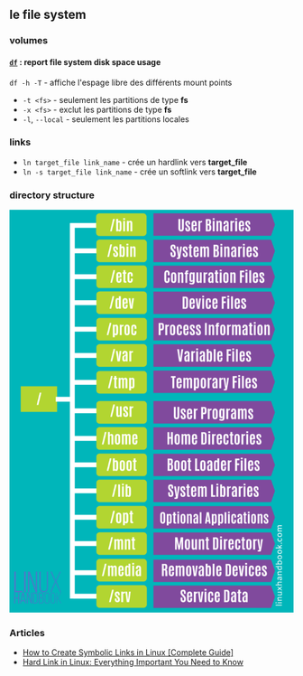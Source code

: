 ## le file system

### volumes

#### [`df`](https://linux.die.net/man/1/df) : report file system disk space usage

`df -h -T` - affiche l'espage libre des différents mount points

- `-t <fs>` - seulement les partitions de type **fs**
- `-x <fs>` - exclut les partitions de type **fs**
- `-l`, `--local` - seulement les partitions locales

### links

- `ln target_file link_name` - crée un hardlink vers **target_file**
- `ln -s target_file link_name` - crée un softlink vers **target_file**

### directory structure

![Linux directories](./linux-system-directoies-poster-724x1024.png)

### Articles

- [How to Create Symbolic Links in Linux [Complete Guide]](https://linuxhandbook.com/symbolic-link-linux/)
- [Hard Link in Linux: Everything Important You Need to Know](https://linuxhandbook.com/hard-link/?utm_source=newsletter&utm_medium=email&utm_campaign=linux_directory_structure_free_df_and_sort_commands_example_hard_and_soft_links_and_more&utm_term=2019-07-28)
